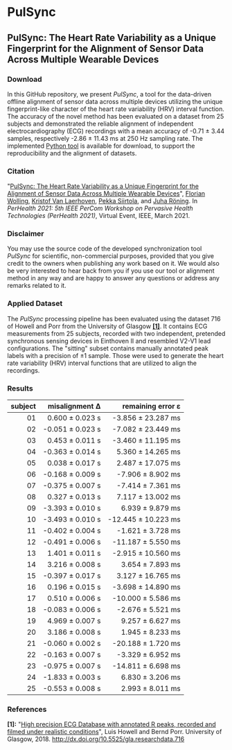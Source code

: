 # PulSync
## PulSync: The Heart Rate Variability as a Unique Fingerprint for the Alignment of Sensor Data Across Multiple Wearable Devices

<!--In this GitHub repository, we present an analytical tool for the quality review of raw photoplethysmography (PPG) signals, based on 7 multi-varied decision metrics. It has been applied in the review of 10 publicly available photoplethysmography datasets, referred below in [Citation](#citation). Although all [evaluated datasets](#evaluated-datasets) were advertised to contain raw signals, the characteristics of the PPG data look quite diverse. Our developed tool enables to automatically analyze the suitability and applicability of datasets and helps to identify preprocessed and filtered signals with a limited evidence. The [raw reference data](#reference-data), recorded with the MAX86140EVSYS# evaluation system, as well as the implemented [Python tool](/python/), based on the presented 7 decision metrics, are available for [download](#download), to support the reproducibility and the review of new datasets.-->

### Download
In this GitHub repository, we present *PulSync*, a tool for the data-driven offline alignment of sensor data across multiple devices utilizing the unique fingerprint-like character of the heart rate variability (HRV) interval function. The accuracy of the novel method has been evaluated on a dataset from 25 subjects and demonstrated the reliable alignment of independent electrocardiography (ECG) recordings with a mean accuracy of -0.71 ± 3.44 samples, respectively -2.86 ± 11.43 ms at 250 Hz sampling rate. The implemented [Python tool](/python/) is available for download, to support the reproducibility and the alignment of datasets.

### Citation
"[PulSync: The Heart Rate Variability as a Unique Fingerprint for the Alignment of Sensor Data Across Multiple Wearable Devices](https://www.eti.uni-siegen.de/ubicomp/papers/ubi_perhealth2021.pdf)", <a href="https://ubicomp.eti.uni-siegen.de/home/team/fwolling.html.en" target="_blank">Florian Wolling</a>, <a href="https://ubicomp.eti.uni-siegen.de/home/team/kristof.html.en" target="_blank">Kristof Van Laerhoven</a>, <a href="https://www.oulu.fi/university/researcher/pekka-siirtola" target="_blank">Pekka Siirtola</a>, and <a href="https://www.oulu.fi/university/researcher/juha-roning" target="_blank">Juha Röning</a>. In *PerHealth 2021: 5th IEEE PerCom Workshop on Pervasive Health Technologies (PerHealth 2021)*, Virtual Event, IEEE, March 2021. <!--<a href="https://doi.org" target="_blank">https://doi.org</a>-->

### Disclaimer
You may use the source code of the developed synchronization tool *PulSync* for scientific, non-commercial purposes, provided that you give credit to the owners when publishing any work based on it. We would also be very interested to hear back from you if you use our tool or alignment method in any way and are happy to answer any questions or address any remarks related to it.

<!--### Presentation Video
<a href="https://www.youtube.com/watch?v=RshKMVtH7P0" target="_blank"><img src="https://raw.githubusercontent.com/fwolling/PPGraw/main/fig/youtube.png" alt="DATA'20 - The Quest for Raw Signals - A Quality Review of Photoplethysmography Datasets" width="600" style="float: center;" /></a>-->

### Applied Dataset
The *PulSync* processing pipeline has been evaluated using the dataset 716 of Howell and Porr from the University of Glasgow <a href="#ref_s01">**[1]**</a>. It contains ECG measurements from 25 subjects, recorded with two independent, pretended synchronous sensing devices in Einthoven II and resembled V2-V1 lead configurations. The "sitting" subset contains manually annotated peak labels with a precision of ±1 sample. Those were used to generate the heart rate variability (HRV) interval functions that are utilized to align the recordings.

### Results
| subject  | misalignment Δ   | remaining error ε   |
| -------: | ---------------: | ------------------: |
| 01       |  0.600 ± 0.023 s |  -3.856 ± 23.287 ms |
| 02       | -0.051 ± 0.023 s |  -7.082 ± 23.449 ms |
| 03       |  0.453 ± 0.011 s |  -3.460 ± 11.195 ms |
| 04       | -0.363 ± 0.014 s |   5.360 ± 14.265 ms |
| 05       |  0.038 ± 0.017 s |   2.487 ± 17.075 ms |
| 06       | -0.168 ± 0.009 s |  -7.906 ±  8.902 ms |
| 07       | -0.375 ± 0.007 s |  -7.414 ±  7.361 ms |
| 08       |  0.327 ± 0.013 s |   7.117 ± 13.002 ms |
| 09       | -3.393 ± 0.010 s |   6.939 ±  9.879 ms |
| 10       | -3.493 ± 0.010 s | -12.445 ± 10.223 ms |
| 11       | -0.402 ± 0.004 s |  -1.621 ±  3.728 ms |
| 12       | -0.491 ± 0.006 s | -11.187 ±  5.550 ms |
| 13       |  1.401 ± 0.011 s |  -2.915 ± 10.560 ms |
| 14       |  3.216 ± 0.008 s |   3.654 ±  7.893 ms |
| 15       | -0.397 ± 0.017 s |   3.127 ± 16.765 ms |
| 16       |  0.196 ± 0.015 s |  -3.698 ± 14.890 ms |
| 17       |  0.510 ± 0.006 s | -10.000 ±  5.586 ms |
| 18       | -0.083 ± 0.006 s |  -2.676 ±  5.521 ms |
| 19       |  4.969 ± 0.007 s |   9.257 ±  6.627 ms |
| 20       |  3.186 ± 0.008 s |   1.945 ±  8.233 ms |
| 21       | -0.060 ± 0.002 s | -20.188 ±  1.720 ms |
| 22       | -0.163 ± 0.007 s |  -3.329 ±  6.952 ms |
| 23       | -0.975 ± 0.007 s | -14.811 ±  6.698 ms |
| 24       | -1.833 ± 0.003 s |   6.830 ±  3.206 ms |
| 25       | -0.553 ± 0.008 s |   2.993 ±  8.011 ms |

### References
<a id="ref_s01">**[1]:**</a> "[High precision ECG Database with annotated R peaks, recorded and filmed under realistic conditions](http://researchdata.gla.ac.uk/716/)", Luis Howell and Bernd Porr. University of Glasgow, 2018. <a href="http://dx.doi.org/10.5525/gla.researchdata.716" target="_blank">http://dx.doi.org/10.5525/gla.researchdata.716</a>

